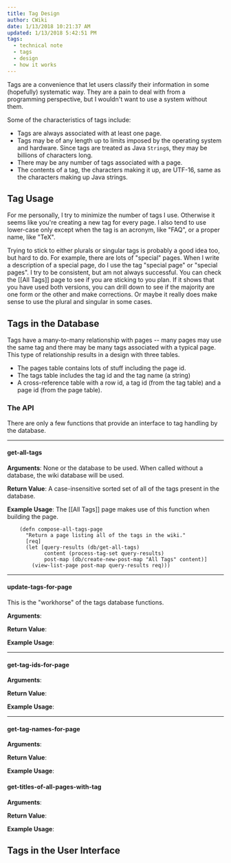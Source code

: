 ```yaml
---
title: Tag Design
author: CWiki
date: 1/13/2018 10:21:37 AM 
updated: 1/13/2018 5:42:51 PM 
tags:
  - technical note
  - tags
  - design
  - how it works
---
```


Tags are a convenience that let users classify their information in some (hopefully) systematic way. They are a pain to deal with from a programming perspective, but I wouldn't want to use a system without them.

Some of the characteristics of tags include:

- Tags are always associated with at least one page.
- Tags may be of any length up to limits imposed by the operating system and hardware. Since tags are treated as Java `String`s, they may be billions of characters long.
- There may be any number of tags associated with a page.
- The contents of a tag, the characters making it up, are UTF-16, same as the characters making up Java strings.

## Tag Usage ##

For me personally, I try to minimize the number of tags I use. Otherwise it seems like you're creating a new tag for every page. I also tend to use lower-case only except when the tag is an acronym, like "FAQ", or a proper name, like "TeX".

Trying to stick to either plurals or singular tags is probably a good idea too, but hard to do. For example, there are lots of "special" pages. When I write a description of a special page, do I use the tag "special page" or "special pages". I try to be consistent, but am not always successful. You can check the [[All Tags]] page to see if you are sticking to you plan. If it shows that you have used both versions, you can drill down to see if the majority are one form or the other and make corrections. Or maybe it really does make sense to use the plural and singular in some cases.

## Tags in the Database ##

Tags have a many-to-many relationship with pages -- many pages may use the same tag and there may be many tags associated with a typical page. This type of relationship results in a design with three tables.

- The pages table contains lots of stuff including the page id.
- The tags table includes the tag id and the tag name (a string)
- A cross-reference table with a row id, a tag id (from the tag table) and a page id (from the page table).

### The API ###

There are only a few functions that provide an interface to tag handling by the database.

---
#### get-all-tags ####

**Arguments**: None or the database to be used. When called without a database, the wiki database will be used.

**Return Value**: A case-insensitive sorted set of all of the tags present in the database.

**Example Usage**: The [[All Tags]] page makes use of this function when building the page.

```prettyprint lang-clj
    (defn compose-all-tags-page
      "Return a page listing all of the tags in the wiki."
      [req]
      (let [query-results (db/get-all-tags)
            content (process-tag-set query-results)
            post-map (db/create-new-post-map "All Tags" content)]
        (view-list-page post-map query-results req)))
```

---
#### update-tags-for-page ####

This is the "workhorse" of the tags database functions.

**Arguments**:

**Return Value**:

**Example Usage**:

---
#### get-tag-ids-for-page ####

**Arguments**:

**Return Value**:

**Example Usage**:

---
#### get-tag-names-for-page ####

**Arguments**:

**Return Value**:

**Example Usage**:

#### get-titles-of-all-pages-with-tag ####

**Arguments**:

**Return Value**:

**Example Usage**:

## Tags in the User Interface ##

